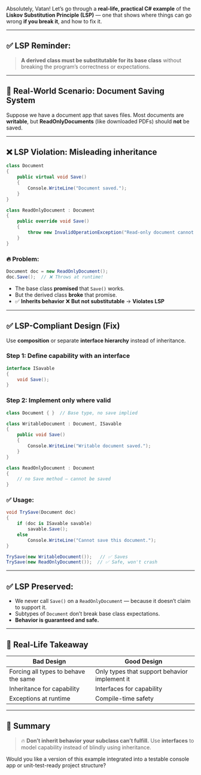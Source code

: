 Absolutely, Vatan! Let’s go through a **real-life, practical C# example** of the **Liskov Substitution Principle (LSP)** — one that shows where things can go wrong **if you break it**, and how to fix it.

---

## ✅ **LSP Reminder**:

> **A derived class must be substitutable for its base class** without breaking the program’s correctness or expectations.

---

## 🧠 Real-World Scenario: **Document Saving System**

Suppose we have a document app that saves files. Most documents are **writable**, but **ReadOnlyDocuments** (like downloaded PDFs) should **not** be saved.

---

## ❌ LSP Violation: Misleading inheritance

```csharp
class Document
{
    public virtual void Save()
    {
        Console.WriteLine("Document saved.");
    }
}

class ReadOnlyDocument : Document
{
    public override void Save()
    {
        throw new InvalidOperationException("Read-only document cannot be saved.");
    }
}
```

### 🔥 Problem:

```csharp
Document doc = new ReadOnlyDocument();
doc.Save();  // ❌ Throws at runtime!
```

* The base class **promised** that `Save()` works.
* But the derived class **broke** that promise.
* ✅ **Inherits behavior** ❌ **But not substitutable** → **Violates LSP**

---

## ✅ LSP-Compliant Design (Fix)

Use **composition** or separate **interface hierarchy** instead of inheritance.

### Step 1: Define capability with an interface

```csharp
interface ISavable
{
    void Save();
}
```

### Step 2: Implement only where valid

```csharp
class Document { }  // Base type, no save implied

class WritableDocument : Document, ISavable
{
    public void Save()
    {
        Console.WriteLine("Writable document saved.");
    }
}

class ReadOnlyDocument : Document
{
    // no Save method — cannot be saved
}
```

### ✅ Usage:

```csharp
void TrySave(Document doc)
{
    if (doc is ISavable savable)
        savable.Save();
    else
        Console.WriteLine("Cannot save this document.");
}

TrySave(new WritableDocument());   // ✅ Saves
TrySave(new ReadOnlyDocument());  // ✅ Safe, won't crash
```

---

## ✅ LSP Preserved:

* We never call `Save()` on a `ReadOnlyDocument` — because it doesn’t claim to support it.
* Subtypes of `Document` don’t break base class expectations.
* **Behavior is guaranteed and safe.**

---

## 🧠 Real-Life Takeaway

| Bad Design                           | Good Design                                   |
| ------------------------------------ | --------------------------------------------- |
| Forcing all types to behave the same | Only types that support behavior implement it |
| Inheritance for capability           | Interfaces for capability                     |
| Exceptions at runtime                | Compile-time safety                           |

---

## 🎯 Summary

> 🔥 **Don’t inherit behavior your subclass can’t fulfill.**
> Use **interfaces** to model capability instead of blindly using inheritance.

Would you like a version of this example integrated into a testable console app or unit-test-ready project structure?
